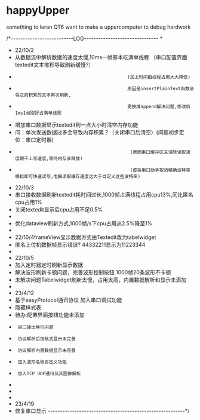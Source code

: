 # happyUpper

something to leran QT6
want to make a uppercomputer to debug hardwork


/*--------------------------LOG------------------------------- 
 *
 * 22/10/2
 * 从数据流中解析数据的速度太慢,10ms一帧基本吃满单线程 （串口配置界面textedit文本堆积导致刷新缓慢?）
 *                                               (加上时间戳线程占用大大降低)
 *                                               原因是insertPlainText函数会将之前积累的文本再次刷新,
 *                                               更换成append解决问题,修改后1ms1帧刚好占满单线程
 * 增加串口数据显示textedit到一点大小时清空内存功能
 * 问：单次发送数据过多会导致内存积累？（关闭串口后清空）(问题初步定位：串口定时器)
 *                                                (原因串口缓冲区未清除读取速度跟不上写速度,等待内存会释放)
 *                                                (虚拟串口助手取消精确波特率模拟即可快速读写,电脑读取缓存速度远大于自定义这些波特率)
 * 22/10/3
 * 串口接收数据刷新textedit耗时间过长,1000帧占满线程占用cpu13%,同比匿名cpu占用1%
 * 关闭textedit显示后cpu占用不足0.5%
 *
 * 优化dataview刷新方式,1000帧/s下cpu占用从2.5%降至1%
 *
 * 22/10/4frameView显示数据方式由Textedit改为tabelwidget
 * 匿名上位机数据帧显示错误? 44332211显示为11223344
 *
 * 22/10/5
 * 加入定时器定时刷新显示数据
 * 解决波形刷新卡顿问题，完善波形控制按钮 1000帧20条波形不卡顿
 * 未解决问题Tabelwidget刷新太慢，占用太高，内置数据解析和显示未添加
 *
 * 23/4/12
 * 基于easyProtocol通讯协议 加入串口调试功能
 * 隐藏样式表
 * 待办:配置界面按钮功能未添加
 *      串口输出换行问题
 *      协议解析后按格式显示未完善
 *      协议解析内置数据显示未完善
 *      加入波形名称自定义功能
 *      加入TCP UDP通讯及其图像解析
 *
 *
 *
 * 23/4/19
 * 修复串口显示
---------------------------------------------------------*/
